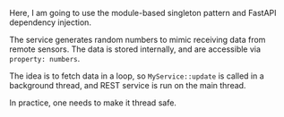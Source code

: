 Here, I am going to use the module-based singleton pattern and FastAPI dependency injection.

The service generates random numbers to mimic receiving data from remote sensors.
The data is stored internally, and are accessible via `property: numbers`.

The idea is to fetch data in a loop, so `MyService::update` is called in a background thread,
and REST service is run on the main thread. 

In practice, one needs to make it thread safe.